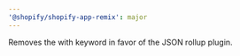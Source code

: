 ```yaml
---
'@shopify/shopify-app-remix': major
---
```


Removes the with keyword in favor of the JSON rollup plugin.

